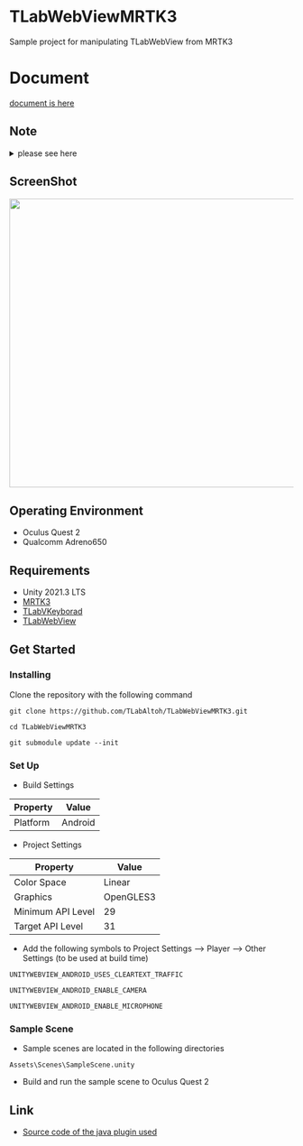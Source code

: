# TLabWebViewMRTK3
Sample project for manipulating TLabWebView from MRTK3

# Document
[document is here](https://tlabgames.gitbook.io/tlabwebview)

## Note

<details><summary>please see here</summary>

### This Repository only for Oculus Quest 2
This is a project I created for Oculus Quest 2, using the MRTK3, but it does not work with HoloLens. This is because the WebView used is an Oculus (or Android) dependent system.

</details>

## ScreenShot
<img src="Media/screenshot.gif" width="512"></img>

## Operating Environment
- Oculus Quest 2
- Qualcomm Adreno650

## Requirements
- Unity 2021.3 LTS
- [MRTK3](https://learn.microsoft.com/ja-jp/windows/mixed-reality/mrtk-unity/mrtk3-overview/)
- [TLabVKeyborad](https://github.com/TLabAltoh/TLabVKeyborad.git)
- [TLabWebView](https://github.com/TLabAltoh/TLabWebView.git)

## Get Started

### Installing

Clone the repository with the following command

```
git clone https://github.com/TLabAltoh/TLabWebViewMRTK3.git

cd TLabWebViewMRTK3

git submodule update --init
```

### Set Up

- Build Settings

| Property      | Value   |
| ------------- | ------- |
| Platform      | Android |

- Project Settings

| Property          | Value     |
| ----------------- | --------- |
| Color Space       | Linear    |
| Graphics          | OpenGLES3 |
| Minimum API Level | 29        |
| Target API Level  | 31        |


- Add the following symbols to Project Settings --> Player --> Other Settings (to be used at build time)

```
UNITYWEBVIEW_ANDROID_USES_CLEARTEXT_TRAFFIC
```
```
UNITYWEBVIEW_ANDROID_ENABLE_CAMERA
```
```
UNITYWEBVIEW_ANDROID_ENABLE_MICROPHONE
```

### Sample Scene
- Sample scenes are located in the following directories
```
Assets\Scenes\SampleScene.unity
```
- Build and run the sample scene to Oculus Quest 2

## Link
- [Source code of the java plugin used](https://github.com/TLabAltoh/TLabWebViewPlugin.git)
